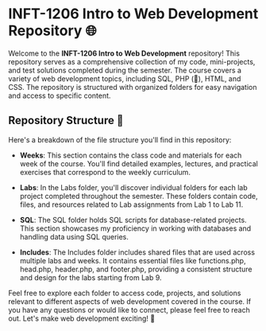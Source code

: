# INFT-1206 Intro to Web Development Repository 🌐

Welcome to the **INFT-1206 Intro to Web Development** repository! This repository serves as a comprehensive collection of my code, mini-projects, and test solutions completed during the semester. The course covers a variety of web development topics, including SQL, PHP (🐘), HTML, and CSS. The repository is structured with organized folders for easy navigation and access to specific content.

## Repository Structure 📂

Here's a breakdown of the file structure you'll find in this repository:

- **Weeks**: This section contains the class code and materials for each week of the course. You'll find detailed examples, lectures, and practical exercises that correspond to the weekly curriculum.

- **Labs**: In the Labs folder, you'll discover individual folders for each lab project completed throughout the semester. These folders contain code, files, and resources related to Lab assignments from Lab 1 to Lab 11.

- **SQL**: The SQL folder holds SQL scripts for database-related projects. This section showcases my proficiency in working with databases and handling data using SQL queries.

- **Includes**: The Includes folder includes shared files that are used across multiple labs and weeks. It contains essential files like functions.php, head.php, header.php, and footer.php, providing a consistent structure and design for the labs starting from Lab 9.

Feel free to explore each folder to access code, projects, and solutions relevant to different aspects of web development covered in the course. If you have any questions or would like to connect, please feel free to reach out. Let's make web development exciting! 🚀
